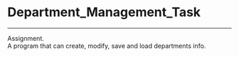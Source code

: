 # Department_Management_Task
---
Assignment. <br>
A program that can create, modify, save and load departments info.
